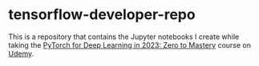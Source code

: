 # tensorflow-developer-repo

This is a repository that contains the Jupyter notebooks I create while taking the <a href="https://www.udemy.com/course/pytorch-for-deep-learning/">PyTorch for Deep Learning in 2023: Zero to Mastery</a> course on <a href="https://www.udemy.com/">Udemy</a>.
